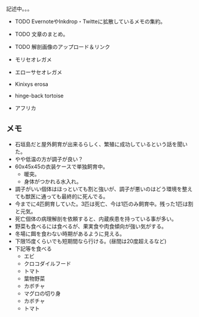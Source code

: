 ---
---

記述中。。。

* TODO EvernoteやInkdrop・Twitteに拡散しているメモの集約。
* TODO 文章のまとめ。
* TODO 解剖画像のアップロード＆リンク

* モリセオレガメ
* エローサセオレガメ
* Kinixys erosa
* hinge-back tortoise
* アフリカ

## メモ

* 石垣島だと屋外飼育が出来るらしく、繁殖に成功しているという話を聞いた。
* やや低温の方が調子が良い？
* 60x45x45の衣装ケースで単独飼育中。
    - 暖突。
    - 身体がつかれる水入れ。
* 調子がいい個体はほっといても割と強いが、調子が悪いのはどう環境を整えても獣医に通っても最終的に死んでる。
* 今までに4匹飼育していた。3匹は死亡、今は1匹のみ飼育中。残った1匹は割と元気。
* 死亡個体の病理解剖を依頼すると、内蔵疾患を持っている事が多い。
* 野菜も食べるには食べるが、果実食や肉食傾向が強い気がする。
* 冬場に餌を食わない時期があるように見える。
* 下限15度くらいでも短期間なら行ける。(昼間は20度超えるなど)
* 下記等を食べる
    - エビ
    - クロコダイルフード
    - トマト
    - 葉物野菜
    - カボチャ
    - マグロの切り身
    - カボチャ
    - トマト
